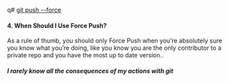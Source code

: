q# [git push --force](https://www.git-tower.com/blog/force-push-in-git/)

#### 4. When Should I Use Force Push?

As a rule of thumb, you should only Force Push when you’re absolutely sure you know what you’re doing, like you know you are the only contributor to a private repo and you have the most up to date version..

##### I rarely know all the consequences of my actions with git

